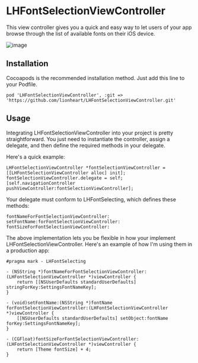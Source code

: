 LHFontSelectionViewController
=============================

This view controller gives you a quick and easy way to let users of your app browse through the list of available fonts on their iOS device.

![image](https://f.cloud.github.com/assets/38447/1774203/888a8b06-67f5-11e3-9187-c1b1c9e415c0.png)

Installation
------------

Cocoapods is the recommended installation method. Just add this line to your Podfile.

    pod 'LHFontSelectionViewController', :git => 'https://github.com/lionheart/LHFontSelectionViewController.git'

Usage
-----

Integrating LHFontSelectionViewController into your project is pretty straightforward. You just need to instantiate the controller, assign a delegate, and then define the required methods in your delegate.

Here's a quick example:

```objc
LHFontSelectionViewController *fontSelectionViewController = [[LHFontSelectionViewController alloc] init];
fontSelectionViewController.delegate = self;
[self.navigationController pushViewController:fontSelectionViewController];
```

Your delegate must conform to LHFontSelecting, which defines these methods:

```objc
fontNameForFontSelectionViewController:
setFontName:forFontSelectionViewController:
fontSizeForFontSelectionViewController:
```

The above implementation lets you be flexible in how your implement LHFontSelectionViewController. Here's an example of how I'm using them in a production app:

```objc
#pragma mark - LHFontSelecting

- (NSString *)fontNameForFontSelectionViewController:(LHFontSelectionViewController *)viewController {
    return [[NSUserDefaults standardUserDefaults] stringForKey:SettingsFontNameKey];
}

- (void)setFontName:(NSString *)fontName forFontSelectionViewController:(LHFontSelectionViewController *)viewController {
    [[NSUserDefaults standardUserDefaults] setObject:fontName forKey:SettingsFontNameKey];
}

- (CGFloat)fontSizeForFontSelectionViewController:(LHFontSelectionViewController *)viewController {
    return [Theme fontSize] + 4;
}
```

